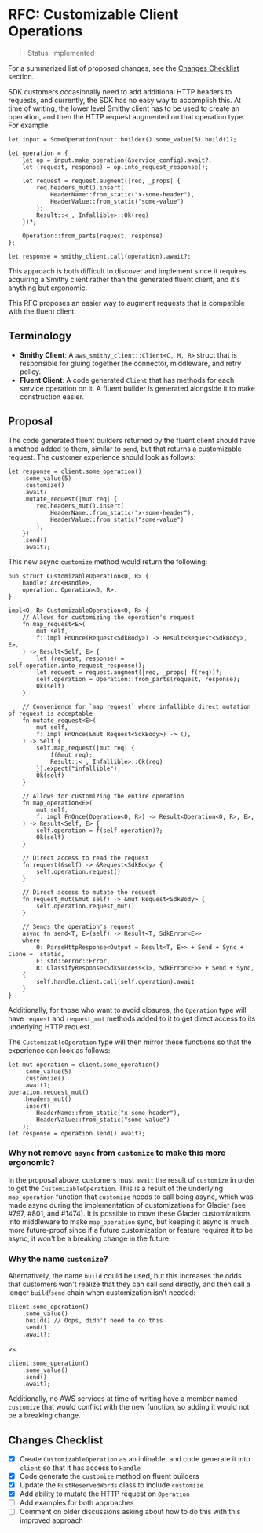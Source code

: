 RFC: Customizable Client Operations
===================================

> Status: Implemented

For a summarized list of proposed changes, see the [Changes Checklist](#changes-checklist) section.

SDK customers occasionally need to add additional HTTP headers to requests, and currently,
the SDK has no easy way to accomplish this. At time of writing, the lower level Smithy
client has to be used to create an operation, and then the HTTP request augmented on
that operation type. For example:

```rust,ignore
let input = SomeOperationInput::builder().some_value(5).build()?;

let operation = {
    let op = input.make_operation(&service_config).await?;
    let (request, response) = op.into_request_response();

    let request = request.augment(|req, _props| {
        req.headers_mut().insert(
            HeaderName::from_static("x-some-header"),
            HeaderValue::from_static("some-value")
        );
        Result::<_, Infallible>::Ok(req)
    })?;

    Operation::from_parts(request, response)
};

let response = smithy_client.call(operation).await?;
```

This approach is both difficult to discover and implement since it requires acquiring
a Smithy client rather than the generated fluent client, and it's anything but ergonomic.

This RFC proposes an easier way to augment requests that is compatible with the fluent
client.

Terminology
-----------

- **Smithy Client**: A `aws_smithy_client::Client<C, M, R>` struct that is responsible for gluing together
  the connector, middleware, and retry policy.
- **Fluent Client**: A code generated `Client` that has methods for each service operation on it.
  A fluent builder is generated alongside it to make construction easier.

Proposal
--------

The code generated fluent builders returned by the fluent client should have a method added to them,
similar to `send`, but that returns a customizable request. The customer experience should look as
follows:

```rust,ignore
let response = client.some_operation()
    .some_value(5)
    .customize()
    .await?
    .mutate_request(|mut req| {
        req.headers_mut().insert(
            HeaderName::from_static("x-some-header"),
            HeaderValue::from_static("some-value")
        );
    })
    .send()
    .await?;
```

This new async `customize` method would return the following:

```rust,ignore
pub struct CustomizableOperation<O, R> {
    handle: Arc<Handle>,
    operation: Operation<O, R>,
}

impl<O, R> CustomizableOperation<O, R> {
    // Allows for customizing the operation's request
    fn map_request<E>(
        mut self,
        f: impl FnOnce(Request<SdkBody>) -> Result<Request<SdkBody>, E>,
    ) -> Result<Self, E> {
        let (request, response) = self.operation.into_request_response();
        let request = request.augment(|req, _props| f(req))?;
        self.operation = Operation::from_parts(request, response);
        Ok(self)
    }

    // Convenience for `map_request` where infallible direct mutation of request is acceptable
    fn mutate_request<E>(
        mut self,
        f: impl FnOnce(&mut Request<SdkBody>) -> (),
    ) -> Self {
        self.map_request(|mut req| {
            f(&mut req);
            Result::<_, Infallible>::Ok(req)
        }).expect("infallible");
        Ok(self)
    }

    // Allows for customizing the entire operation
    fn map_operation<E>(
        mut self,
        f: impl FnOnce(Operation<O, R>) -> Result<Operation<O, R>, E>,
    ) -> Result<Self, E> {
        self.operation = f(self.operation)?;
        Ok(self)
    }

    // Direct access to read the request
    fn request(&self) -> &Request<SdkBody> {
        self.operation.request()
    }

    // Direct access to mutate the request
    fn request_mut(&mut self) -> &mut Request<SdkBody> {
        self.operation.request_mut()
    }

    // Sends the operation's request
    async fn send<T, E>(self) -> Result<T, SdkError<E>>
    where
        O: ParseHttpResponse<Output = Result<T, E>> + Send + Sync + Clone + 'static,
        E: std::error::Error,
        R: ClassifyResponse<SdkSuccess<T>, SdkError<E>> + Send + Sync,
    {
        self.handle.client.call(self.operation).await
    }
}
```

Additionally, for those who want to avoid closures, the `Operation` type will have
`request` and `request_mut` methods added to it to get direct access to its underlying
HTTP request.

The `CustomizableOperation` type will then mirror these functions so that the experience
can look as follows:

```rust,ignore
let mut operation = client.some_operation()
    .some_value(5)
    .customize()
    .await?;
operation.request_mut()
    .headers_mut()
    .insert(
        HeaderName::from_static("x-some-header"),
        HeaderValue::from_static("some-value")
    );
let response = operation.send().await?;
```

### Why not remove `async` from `customize` to make this more ergonomic?

In the proposal above, customers must `await` the result of `customize` in order
to get the `CustomizableOperation`. This is a result of the underlying `map_operation`
function that `customize` needs to call being async, which was made async during
the implementation of customizations for Glacier (see #797, #801, and #1474). It
is possible to move these Glacier customizations into middleware to make `map_operation`
sync, but keeping it async is much more future-proof since if a future customization
or feature requires it to be async, it won't be a breaking change in the future.

### Why the name `customize`?

Alternatively, the name `build` could be used, but this increases the odds that
customers won't realize that they can call `send` directly, and then call a longer
`build`/`send` chain when customization isn't needed:

```rust,ignore
client.some_operation()
    .some_value()
    .build() // Oops, didn't need to do this
    .send()
    .await?;
```

vs.

```rust,ignore
client.some_operation()
    .some_value()
    .send()
    .await?;
```

Additionally, no AWS services at time of writing have a member named `customize`
that would conflict with the new function, so adding it would not be a breaking change.

Changes Checklist
-----------------

- [x] Create `CustomizableOperation` as an inlinable, and code generate it into `client` so that it has access to `Handle`
- [x] Code generate the `customize` method on fluent builders
- [x] Update the `RustReservedWords` class to include `customize`
- [x] Add ability to mutate the HTTP request on `Operation`
- [ ] Add examples for both approaches
- [ ] Comment on older discussions asking about how to do this with this improved approach
